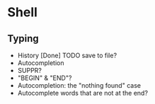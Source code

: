 
# Shell

## Typing

* History [Done] TODO save to file?
* Autocompletion
* SUPPR?
* "BEGIN" & "END"?
* Autocompletion: the "nothing found" case
* Autocomplete words that are not at the end?
